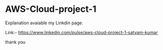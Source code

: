 # AWS-Cloud-project-1

Explanation avaiable my Linkdin page. 

Link:- https://www.linkedin.com/pulse/aws-cloud-project-1-satyam-kumar




thank you
